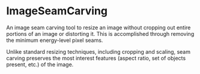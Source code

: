 # ImageSeamCarving
An image seam carving tool to resize an image without cropping out entire portions of an image or distorting it. This is accomplished through removing the minimum energy-level pixel seams. 

Unlike standard resizing techniques, including cropping and scaling, seam carving preserves the most interest features (aspect ratio, set of objects present, etc.) of the image.
